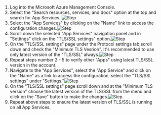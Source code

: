 1. Log into the Microsoft Azure Management Console.
2. Select the "Search resources, services, and docs" option at the top and search for App Services. ![Step](/resources/azure/appservice/tls-version-check/step2.png)
3. Select the "App Services" by clicking on the "Name" link to access the configuration changes.![Step](/resources/azure/appservice/tls-version-check/step3.png)
4. Scroll down the selected "App Services" navigation panel and in "Settings" click on the "TLS/SSL settings" option.![Step](/resources/azure/appservice/tls-version-check/step4.png)    
5. On the "TLS/SSL settings" page under the Protocol settings tab,scroll down and check the "Minimum TLS Vesrion". It's recommended to use only latest version of the "TLS/SSL" always.![Step](/resources/azure/appservice/tls-version-check/step5.png)    
6. Repeat steps number 2 - 5 to verify other "Apps" using latest TLS/SSL version in the account.</br>    
7. Navigate to the "App Services", select the "App Service" and click on the "Name" as a link to access the configuration, select the "TLS/SSL settings" under "Settings."![Step](/resources/azure/appservice/tls-version-check/step7.png)    
8. On the "TLS/SSL settings" page scroll down and at the "Minimum TLS version" choose the latest version of the TLS/SSL from the menu and click on the "Save" button to make the changes.![Step](/resources/azure/appservice/tls-version-check/step8.png)    
9. Repeat above steps to ensure the latest version of TLS/SSL is running on all App Services. </br>
